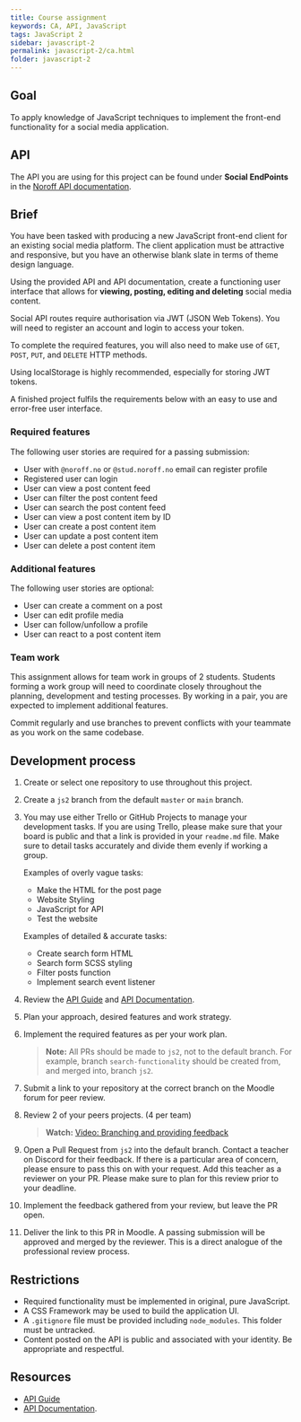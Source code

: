 ```yaml
---
title: Course assignment
keywords: CA, API, JavaScript
tags: JavaScript 2
sidebar: javascript-2
permalink: javascript-2/ca.html
folder: javascript-2
---
```


## Goal

To apply knowledge of JavaScript techniques to implement the front-end functionality for a social media application.

## API

The API you are using for this project can be found under **Social EndPoints** in the [Noroff API documentation](https://noroff-api-docs.netlify.app/).

## Brief

You have been tasked with producing a new JavaScript front-end client for an existing social media platform. The client application must be attractive and responsive, but you have an otherwise blank slate in terms of theme design language.

Using the provided API and API documentation, create a functioning user interface that allows for **viewing, posting, editing and deleting** social media content.

Social API routes require authorisation via JWT (JSON Web Tokens). You will need to register an account and login to access your token.

To complete the required features, you will also need to make use of `GET`, `POST`, `PUT`, and `DELETE` HTTP methods.

Using localStorage is highly recommended, especially for storing JWT tokens.

A finished project fulfils the requirements below with an easy to use and error-free user interface.

### Required features

The following user stories are required for a passing submission:

- User with `@noroff.no` or `@stud.noroff.no` email can register profile
- Registered user can login
- User can view a post content feed
- User can filter the post content feed
- User can search the post content feed
- User can view a post content item by ID
- User can create a post content item
- User can update a post content item
- User can delete a post content item

### Additional features

The following user stories are optional:

- User can create a comment on a post
- User can edit profile media
- User can follow/unfollow a profile
- User can react to a post content item

### Team work

This assignment allows for team work in groups of 2 students. Students forming a work group will need to coordinate closely throughout the planning, development and testing processes. By working in a pair, you are expected to implement additional features.

Commit regularly and use branches to prevent conflicts with your teammate as you work on the same codebase.

## Development process

1. Create or select one repository to use throughout this project.
2. Create a `js2` branch from the default `master` or `main` branch.
3. You may use either Trello or GitHub Projects to manage your development tasks. If you are using Trello, please make sure that your board is public and that a link is provided in your `readme.md` file. Make sure to detail tasks accurately and divide them evenly if working a group.

    Examples of overly vague tasks:

    - Make the HTML for the post page
    - Website Styling
    - JavaScript for API
    - Test the website

    Examples of detailed & accurate tasks:

    - Create search form HTML
    - Search form SCSS styling
    - Filter posts function
    - Implement search event listener

4. Review the [API Guide](https://noroff-api-docs.netlify.app/social-endpoints/authentication) and [API Documentation](https://nf-api.onrender.com/docs).
5. Plan your approach, desired features and work strategy.
6. Implement the required features as per your work plan.

    > **Note:** All PRs should be made to `js2`, not to the default branch. For example, branch `search-functionality` should be created from, and merged into, branch `js2`.

8. Submit a link to your repository at the correct branch on the Moodle forum for peer review.
9. Review 2 of your peers projects. (4 per team)

    > **Watch:** [Video: Branching and providing feedback](https://vimeo.com/725676411/fabede2ebb)

10. Open a Pull Request from `js2` into the default branch. Contact a teacher on Discord for their feedback. If there is a particular area of concern, please ensure to pass this on with your request. Add this teacher as a reviewer on your PR. Please make sure to plan for this review prior to your deadline.
11. Implement the feedback gathered from your review, but leave the PR open.
12. Deliver the link to this PR in Moodle. A passing submission will be approved and merged by the reviewer. This is a direct analogue of the professional review process.

## Restrictions

- Required functionality must be implemented in original, pure JavaScript.
- A CSS Framework may be used to build the application UI.
- A `.gitignore` file must be provided including `node_modules`. This folder must be untracked.
- Content posted on the API is public and associated with your identity. Be appropriate and respectful.

## Resources

- [API Guide](https://noroff-api-docs.netlify.app/social-endpoints/authentication)
- [API Documentation](https://nf-api.onrender.com/docs).
